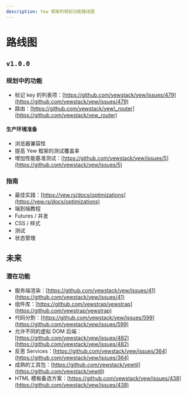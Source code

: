 ```yaml
---
description: Yew 框架的规划功能路线图
---
```


# 路线图

## `v1.0.0`

### 规划中的功能

* 标记 key 的列表项：[https://github.com/yewstack/yew/issues/479](https://github.com/yewstack/yew/issues/479)
* 路由：[https://github.com/yewstack/yew\_router](https://github.com/yewstack/yew_router)

#### 生产环境准备

* 浏览器兼容性
* 提高 Yew 框架的测试覆盖率
* 增加性能基准测试：[https://github.com/yewstack/yew/issues/5](https://github.com/yewstack/yew/issues/5)

### 指南

* 最佳实践：[https://yew.rs/docs/optimizations](https://yew.rs/docs/optimizations)
* 端到端教程
* Futures / 并发
* CSS / 样式
* 测试
* 状态管理

## 未来

### 潜在功能

* 服务端渲染：[https://github.com/yewstack/yew/issues/41](https://github.com/yewstack/yew/issues/41)
* 组件库：[https://github.com/yewstrap/yewstrap](https://github.com/yewstrap/yewstrap)
* 代码分割：[https://github.com/yewstack/yew/issues/599](https://github.com/yewstack/yew/issues/599)
* 允许不同的虚拟 DOM 后端：[https://github.com/yewstack/yew/issues/482](https://github.com/yewstack/yew/issues/482)
* 反思 Services：[https://github.com/yewstack/yew/issues/364](https://github.com/yewstack/yew/issues/364)
* 成熟的工具包：[https://github.com/yewstack/yewtil](https://github.com/yewstack/yewtil)
* HTML 模板备选方案：[https://github.com/yewstack/yew/issues/438](https://github.com/yewstack/yew/issues/438)


